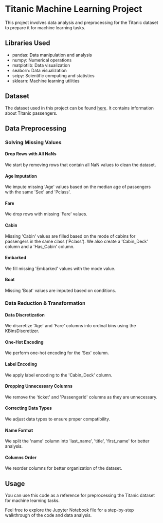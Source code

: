 # Titanic Machine Learning Project

This project involves data analysis and preprocessing for the Titanic dataset to prepare it for machine learning tasks.

## Libraries Used

- pandas: Data manipulation and analysis
- numpy: Numerical operations
- matplotlib: Data visualization
- seaborn: Data visualization
- scipy: Scientific computing and statistics
- sklearn: Machine learning utilities

## Dataset

The dataset used in this project can be found [here](https://raw.githubusercontent.com/PeterLOVANAS/Titanic-machine-learning-project/main/datasets/Titanic_dataset_com.csv). It contains information about Titanic passengers.

## Data Preprocessing

### Solving Missing Values

#### Drop Rows with All NaNs

We start by removing rows that contain all NaN values to clean the dataset.

#### Age Imputation

We impute missing 'Age' values based on the median age of passengers with the same 'Sex' and 'Pclass'.

#### Fare

We drop rows with missing 'Fare' values.

#### Cabin

Missing 'Cabin' values are filled based on the mode of cabins for passengers in the same class ('Pclass'). We also create a 'Cabin_Deck' column and a 'Has_Cabin' column.

#### Embarked

We fill missing 'Embarked' values with the mode value.

#### Boat

Missing 'Boat' values are imputed based on conditions. 

### Data Reduction & Transformation

#### Data Discretization

We discretize 'Age' and 'Fare' columns into ordinal bins using the KBinsDiscretizer.

#### One-Hot Encoding

We perform one-hot encoding for the 'Sex' column.

#### Label Encoding

We apply label encoding to the 'Cabin_Deck' column.

#### Dropping Unnecessary Columns

We remove the 'ticket' and 'PassengerId' columns as they are unnecessary.

#### Correcting Data Types

We adjust data types to ensure proper compatibility.

#### Name Format

We split the 'name' column into 'last_name', 'title', 'first_name' for better analysis.

#### Columns Order

We reorder columns for better organization of the dataset.

## Usage

You can use this code as a reference for preprocessing the Titanic dataset for machine learning tasks.

Feel free to explore the Jupyter Notebook file for a step-by-step walkthrough of the code and data analysis.
